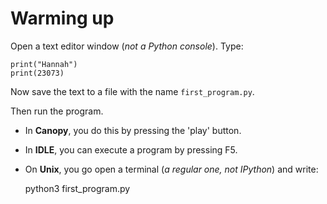
# Warming up

Open a text editor window (*not a Python console*). Type: 

    print("Hannah")
    print(23073)

Now save the text to a file with the name `first_program.py`.

Then run the program. 

* In **Canopy**, you do this by pressing the 'play' button.
* In **IDLE**, you can execute a program by pressing F5.
* On **Unix**, you go open a terminal (*a regular one, not IPython*) and write:

    python3 first_program.py


